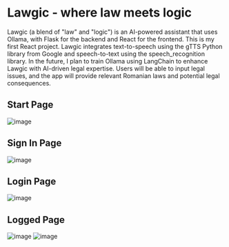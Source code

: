 # Lawgic - where law meets logic
Lawgic (a blend of "law" and "logic") is an AI-powered assistant that uses Ollama, with Flask for the backend and React for the frontend. This is my first React project. Lawgic integrates text-to-speech using the gTTS Python library from Google and speech-to-text using the speech_recognition library.
In the future, I plan to train Ollama using LangChain to enhance Lawgic with AI-driven legal expertise. Users will be able to input legal issues, and the app will provide relevant Romanian laws and potential legal consequences.

## Start Page
![image](https://github.com/user-attachments/assets/ac3ca850-f0a6-4587-91f7-5d4eb72be5c3)
## Sign In Page
![image](https://github.com/user-attachments/assets/14551cb2-4c85-4f4d-baed-eedaf4924bfd)
## Login Page
![image](https://github.com/user-attachments/assets/ffe759a8-6b7e-4918-a2c4-b90fc567d700)
## Logged Page
![image](https://github.com/user-attachments/assets/cb9d8726-2e28-43c5-a9fc-e75fe348dd2b)
![image](https://github.com/user-attachments/assets/903e4499-ab46-4431-84fb-d589d2758005)




